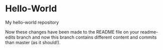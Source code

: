 # Hello-World
My hello-world repository


Now these changes have been made to the README file on your readme-edits branch and now this branch contains different content and commits than master (as it should!).
